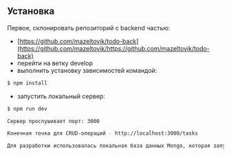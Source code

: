 ## Установка
Первое, склонировать репозиторий с backend частью:
- [https://github.com/mazeltovik/todo-back](https://github.com/mazeltovik/https://github.com/mazeltovik/todo-back)
- перейти на ветку develop
- выполнить установку зависимостей командой:
 ```bash
$ npm install
```
- запустить локальный сервер:
```bash
$ npm run dev
```
```bash
Сервер прослушивает порт: 3000
```
```bash
Конечная точка для CRUD-операций - http://localhost:3000/tasks
```
```bash
Для разработки использовалась локальная база данных Mongo, которая запускалась как контейнер, при помощи docker. Для проверки задания необходимо скачать данную базу данных с docker hub и запустить локально.
```

